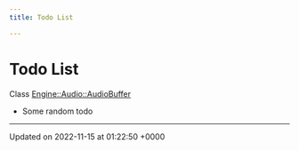 ```yaml
---
title: Todo List

---
```


# Todo List






Class [Engine::Audio::AudioBuffer](/classes/classEngine_1_1Audio_1_1AudioBuffer.md)

* Some random todo 

-------------------------------

Updated on 2022-11-15 at 01:22:50 +0000
